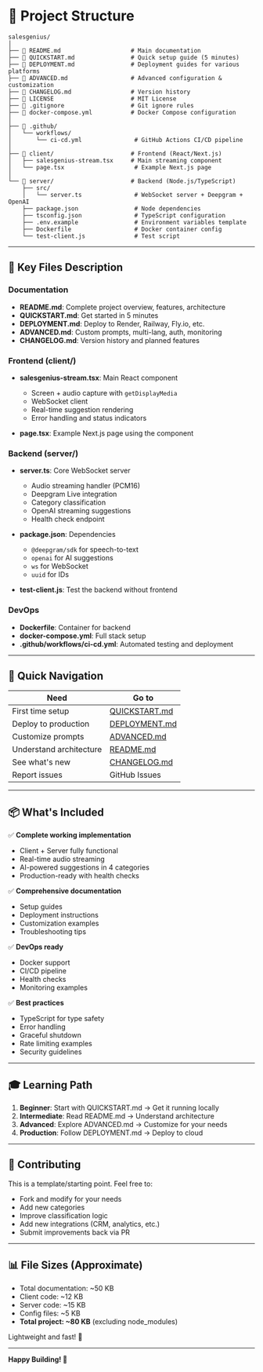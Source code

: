 # 📁 Project Structure

```
salesgenius/
│
├── 📄 README.md                    # Main documentation
├── 📄 QUICKSTART.md                # Quick setup guide (5 minutes)
├── 📄 DEPLOYMENT.md                # Deployment guides for various platforms
├── 📄 ADVANCED.md                  # Advanced configuration & customization
├── 📄 CHANGELOG.md                 # Version history
├── 📄 LICENSE                      # MIT License
├── 📄 .gitignore                   # Git ignore rules
├── 📄 docker-compose.yml           # Docker Compose configuration
│
├── 📁 .github/
│   └── workflows/
│       └── ci-cd.yml               # GitHub Actions CI/CD pipeline
│
├── 📁 client/                      # Frontend (React/Next.js)
│   ├── salesgenius-stream.tsx     # Main streaming component
│   └── page.tsx                    # Example Next.js page
│
└── 📁 server/                      # Backend (Node.js/TypeScript)
    ├── src/
    │   └── server.ts               # WebSocket server + Deepgram + OpenAI
    ├── package.json                # Node dependencies
    ├── tsconfig.json               # TypeScript configuration
    ├── .env.example                # Environment variables template
    ├── Dockerfile                  # Docker container config
    └── test-client.js              # Test script
```

---

## 🎯 Key Files Description

### Documentation
- **README.md**: Complete project overview, features, architecture
- **QUICKSTART.md**: Get started in 5 minutes
- **DEPLOYMENT.md**: Deploy to Render, Railway, Fly.io, etc.
- **ADVANCED.md**: Custom prompts, multi-lang, auth, monitoring
- **CHANGELOG.md**: Version history and planned features

### Frontend (client/)
- **salesgenius-stream.tsx**: Main React component
  - Screen + audio capture with `getDisplayMedia`
  - WebSocket client
  - Real-time suggestion rendering
  - Error handling and status indicators

- **page.tsx**: Example Next.js page using the component

### Backend (server/)
- **server.ts**: Core WebSocket server
  - Audio streaming handler (PCM16)
  - Deepgram Live integration
  - Category classification
  - OpenAI streaming suggestions
  - Health check endpoint

- **package.json**: Dependencies
  - `@deepgram/sdk` for speech-to-text
  - `openai` for AI suggestions
  - `ws` for WebSocket
  - `uuid` for IDs

- **test-client.js**: Test the backend without frontend

### DevOps
- **Dockerfile**: Container for backend
- **docker-compose.yml**: Full stack setup
- **.github/workflows/ci-cd.yml**: Automated testing and deployment

---

## 🚀 Quick Navigation

| Need | Go to |
|------|-------|
| First time setup | [QUICKSTART.md](QUICKSTART.md) |
| Deploy to production | [DEPLOYMENT.md](DEPLOYMENT.md) |
| Customize prompts | [ADVANCED.md](ADVANCED.md) |
| Understand architecture | [README.md](README.md#-architettura-tecnica) |
| See what's new | [CHANGELOG.md](CHANGELOG.md) |
| Report issues | GitHub Issues |

---

## 📦 What's Included

✅ **Complete working implementation**
- Client + Server fully functional
- Real-time audio streaming
- AI-powered suggestions in 4 categories
- Production-ready with health checks

✅ **Comprehensive documentation**
- Setup guides
- Deployment instructions
- Customization examples
- Troubleshooting tips

✅ **DevOps ready**
- Docker support
- CI/CD pipeline
- Health checks
- Monitoring examples

✅ **Best practices**
- TypeScript for type safety
- Error handling
- Graceful shutdown
- Rate limiting examples
- Security guidelines

---

## 🎓 Learning Path

1. **Beginner**: Start with QUICKSTART.md → Get it running locally
2. **Intermediate**: Read README.md → Understand architecture
3. **Advanced**: Explore ADVANCED.md → Customize for your needs
4. **Production**: Follow DEPLOYMENT.md → Deploy to cloud

---

## 🤝 Contributing

This is a template/starting point. Feel free to:
- Fork and modify for your needs
- Add new categories
- Improve classification logic
- Add new integrations (CRM, analytics, etc.)
- Submit improvements back via PR

---

## 📊 File Sizes (Approximate)

- Total documentation: ~50 KB
- Client code: ~12 KB
- Server code: ~15 KB
- Config files: ~5 KB
- **Total project: ~80 KB** (excluding node_modules)

Lightweight and fast! 🚀

---

**Happy Building! 🎉**

